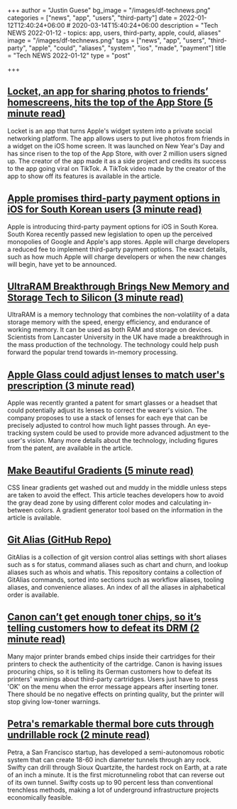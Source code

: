 +++
author = "Justin Guese"
bg_image = "/images/df-technews.png"
categories = ["news", "app", "users", "third-party"]
date = 2022-01-12T12:40:24+06:00 # 2020-03-14T15:40:24+06:00
description = "Tech NEWS 2022-01-12 - topics: app, users, third-party, apple, could, aliases"
image = "/images/df-technews.png"
tags = ["news", "app", "users", "third-party", "apple", "could", "aliases", "system", "ios", "made", "payment"]
title = "Tech NEWS 2022-01-12"
type = "post"

+++

## [Locket, an app for sharing photos to friends’ homescreens, hits the top of the App Store (5 minute read)](https://techcrunch.com/2022/01/11/locket-an-app-for-sharing-photos-to-friends-homescreens-hits-the-top-of-the-app-store/)

Locket is an app that turns Apple's widget system into a private social networking platform. The app allows users to put live photos from friends in a widget on the iOS home screen. It was launched on New Year's Day and has since risen to the top of the App Store, with over 2 million users signed up. The creator of the app made it as a side project and credits its success to the app going viral on TikTok. A TikTok video made by the creator of the app to show off its features is available in the article.

## [Apple promises third-party payment options in iOS for South Korean users (3 minute read)](https://www.theverge.com/2022/1/11/22877952/apple-third-party-payments-app-store-south-korea?scrolla=5eb6d68b7fedc32c19ef33b4)

Apple is introducing third-party payment options for iOS in South Korea. South Korea recently passed new legislation to open up the perceived monopolies of Google and Apple's app stores. Apple will charge developers a reduced fee to implement third-party payment options. The exact details, such as how much Apple will charge developers or when the new changes will begin, have yet to be announced.

## [UltraRAM Breakthrough Brings New Memory and Storage Tech to Silicon (3 minute read)](https://www.tomshardware.com/news/ultraram-implemented-in-silicon-for-first-time)

UltraRAM is a memory technology that combines the non-volatility of a data storage memory with the speed, energy efficiency, and endurance of working memory. It can be used as both RAM and storage on devices. Scientists from Lancaster University in the UK have made a breakthrough in the mass production of the technology. The technology could help push forward the popular trend towards in-memory processing.

## [Apple Glass could adjust lenses to match user's prescription (3 minute read)](https://appleinsider.com/articles/22/01/11/apple-glass-could-adjust-lenses-to-match-users-prescription)

Apple was recently granted a patent for smart glasses or a headset that could potentially adjust its lenses to correct the wearer's vision. The company proposes to use a stack of lenses for each eye that can be precisely adjusted to control how much light passes through. An eye-tracking system could be used to provide more advanced adjustment to the user's vision. Many more details about the technology, including figures from the patent, are available in the article.

## [Make Beautiful Gradients (5 minute read)](https://www.joshwcomeau.com/css/make-beautiful-gradients/)

CSS linear gradients get washed out and muddy in the middle unless steps are taken to avoid the effect. This article teaches developers how to avoid the gray dead zone by using different color modes and calculating in-between colors. A gradient generator tool based on the information in the article is available.

## [Git Alias (GitHub Repo)](https://github.com/GitAlias/gitalias)

GitAlias is a collection of git version control alias settings with short aliases such as s for status, command aliases such as chart and churn, and lookup aliases such as whois and whatis. This repository contains a collection of GitAlias commands, sorted into sections such as workflow aliases, tooling aliases, and convenience aliases. An index of all the aliases in alphabetical order is available.

## [Canon can’t get enough toner chips, so it’s telling customers how to defeat its DRM (2 minute read)](https://arstechnica.com/tech-policy/2022/01/chip-shortage-has-canon-telling-customers-how-to-skirt-its-printer-toner-drm/)

Many major printer brands embed chips inside their cartridges for their printers to check the authenticity of the cartridge. Canon is having issues procuring chips, so it is telling its German customers how to defeat its printers' warnings about third-party cartridges. Users just have to press 'OK' on the menu when the error message appears after inserting toner. There should be no negative effects on printing quality, but the printer will stop giving low-toner warnings.

## [Petra's remarkable thermal bore cuts through undrillable rock (2 minute read)](https://newatlas.com/technology/petra-thermal-drill-robot/)

Petra, a San Francisco startup, has developed a semi-autonomous robotic system that can create 18-60 inch diameter tunnels through any rock. Swifty can drill through Sioux Quartzite, the hardest rock on Earth, at a rate of an inch a minute. It is the first microtunneling robot that can reverse out of its own tunnel. Swifty costs up to 90 percent less than conventional trenchless methods, making a lot of underground infrastructure projects economically feasible.

